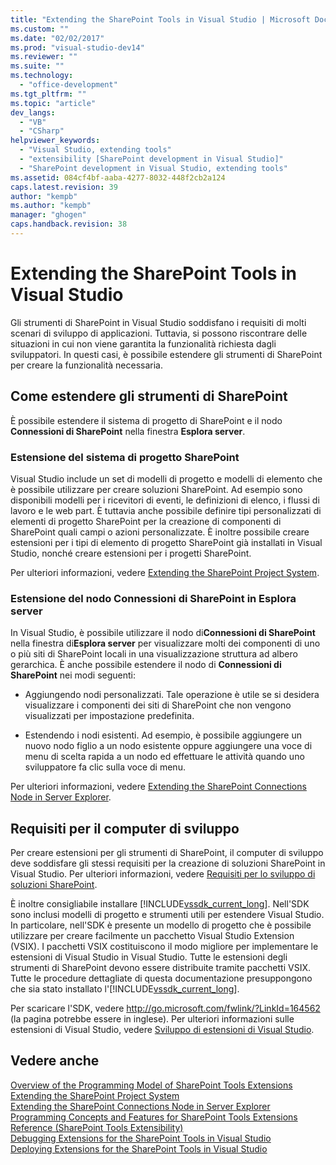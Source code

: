 ```yaml
---
title: "Extending the SharePoint Tools in Visual Studio | Microsoft Docs"
ms.custom: ""
ms.date: "02/02/2017"
ms.prod: "visual-studio-dev14"
ms.reviewer: ""
ms.suite: ""
ms.technology: 
  - "office-development"
ms.tgt_pltfrm: ""
ms.topic: "article"
dev_langs: 
  - "VB"
  - "CSharp"
helpviewer_keywords: 
  - "Visual Studio, extending tools"
  - "extensibility [SharePoint development in Visual Studio]"
  - "SharePoint development in Visual Studio, extending tools"
ms.assetid: 084cf4bf-aaba-4277-8032-448f2cb2a124
caps.latest.revision: 39
author: "kempb"
ms.author: "kempb"
manager: "ghogen"
caps.handback.revision: 38
---
```

# Extending the SharePoint Tools in Visual Studio
  Gli strumenti di SharePoint in Visual Studio soddisfano i requisiti di molti scenari di sviluppo di applicazioni.  Tuttavia, si possono riscontrare delle situazioni in cui non viene garantita la funzionalità richiesta dagli sviluppatori.  In questi casi, è possibile estendere gli strumenti di SharePoint per creare la funzionalità necessaria.  
  
## Come estendere gli strumenti di SharePoint  
 È possibile estendere il sistema di progetto di SharePoint e il nodo **Connessioni di SharePoint** nella finestra **Esplora server**.  
  
### Estensione del sistema di progetto SharePoint  
 Visual Studio include un set di modelli di progetto e modelli di elemento che è possibile utilizzare per creare soluzioni SharePoint.  Ad esempio sono disponibili modelli per i ricevitori di eventi, le definizioni di elenco, i flussi di lavoro e le web part.  È tuttavia anche possibile definire tipi personalizzati di elementi di progetto SharePoint per la creazione di componenti di SharePoint quali campi o azioni personalizzate.  È inoltre possibile creare estensioni per i tipi di elemento di progetto SharePoint già installati in Visual Studio, nonché creare estensioni per i progetti SharePoint.  
  
 Per ulteriori informazioni, vedere [Extending the SharePoint Project System](../sharepoint/extending-the-sharepoint-project-system.md).  
  
### Estensione del nodo Connessioni di SharePoint in Esplora server  
 In Visual Studio, è possibile utilizzare il nodo di**Connessioni di SharePoint** nella finestra di**Esplora server** per visualizzare molti dei componenti di uno o più siti di SharePoint locali in una visualizzazione struttura ad albero gerarchica. È anche possibile estendere il nodo di **Connessioni di SharePoint** nei modi seguenti:  
  
-   Aggiungendo nodi personalizzati.  Tale operazione è utile se si desidera visualizzare i componenti dei siti di SharePoint che non vengono visualizzati per impostazione predefinita.  
  
-   Estendendo i nodi esistenti.  Ad esempio, è possibile aggiungere un nuovo nodo figlio a un nodo esistente oppure aggiungere una voce di menu di scelta rapida a un nodo ed effettuare le attività quando uno sviluppatore fa clic sulla voce di menu.  
  
 Per ulteriori informazioni, vedere [Extending the SharePoint Connections Node in Server Explorer](../sharepoint/extending-the-sharepoint-connections-node-in-server-explorer.md).  
  
## Requisiti per il computer di sviluppo  
 Per creare estensioni per gli strumenti di SharePoint, il computer di sviluppo deve soddisfare gli stessi requisiti per la creazione di soluzioni SharePoint in Visual Studio.  Per ulteriori informazioni, vedere [Requisiti per lo sviluppo di soluzioni SharePoint](../sharepoint/requirements-for-developing-sharepoint-solutions.md).  
  
 È inoltre consigliabile installare [!INCLUDE[vssdk_current_long](../sharepoint/includes/vssdk-current-long-md.md)].  Nell'SDK sono inclusi modelli di progetto e strumenti utili per estendere Visual Studio.  In particolare, nell'SDK è presente un modello di progetto che è possibile utilizzare per creare facilmente un pacchetto Visual Studio Extension \(VSIX\).  I pacchetti VSIX costituiscono il modo migliore per implementare le estensioni di Visual Studio in Visual Studio.  Tutte le estensioni degli strumenti di SharePoint devono essere distribuite tramite pacchetti VSIX.  Tutte le procedure dettagliate di questa documentazione presuppongono che sia stato installato l'[!INCLUDE[vssdk_current_long](../sharepoint/includes/vssdk-current-long-md.md)].  
  
 Per scaricare l'SDK, vedere [http:\/\/go.microsoft.com\/fwlink\/?LinkId\=164562](http://go.microsoft.com/fwlink/?LinkId=164562) \(la pagina potrebbe essere in inglese\).  Per ulteriori informazioni sulle estensioni di Visual Studio, vedere [Sviluppo di estensioni di Visual Studio](../Topic/Developing%20Visual%20Studio%20Extensions.md).  
  
## Vedere anche  
 [Overview of the Programming Model of SharePoint Tools Extensions](../sharepoint/overview-of-the-programming-model-of-sharepoint-tools-extensions.md)   
 [Extending the SharePoint Project System](../sharepoint/extending-the-sharepoint-project-system.md)   
 [Extending the SharePoint Connections Node in Server Explorer](../sharepoint/extending-the-sharepoint-connections-node-in-server-explorer.md)   
 [Programming Concepts and Features for SharePoint Tools Extensions](../sharepoint/programming-concepts-and-features-for-sharepoint-tools-extensions.md)   
 [Reference &#40;SharePoint Tools Extensibility&#41;](../sharepoint/reference-sharepoint-tools-extensibility.md)   
 [Debugging Extensions for the SharePoint Tools in Visual Studio](../sharepoint/debugging-extensions-for-the-sharepoint-tools-in-visual-studio.md)   
 [Deploying Extensions for the SharePoint Tools in Visual Studio](../sharepoint/deploying-extensions-for-the-sharepoint-tools-in-visual-studio.md)  
  
  